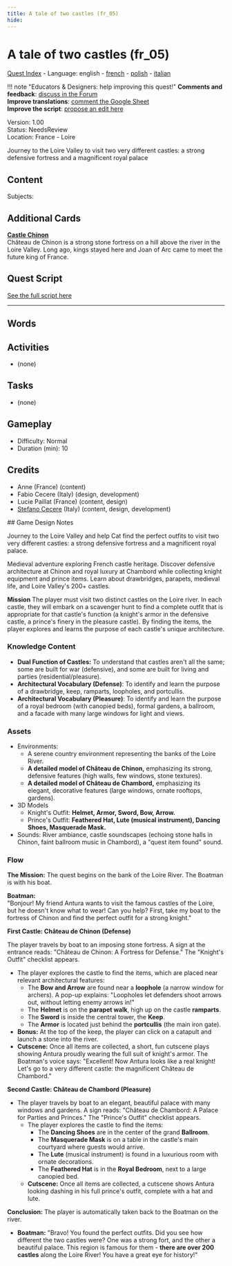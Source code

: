 ```yaml
---
title: A tale of two castles (fr_05)
hide:
---
```


# A tale of two castles (fr_05)
[Quest Index](./index.md) - Language: english - [french](./fr_05.fr.md) - [polish](./fr_05.pl.md) - [italian](./fr_05.it.md)

!!! note "Educators & Designers: help improving this quest!"
    **Comments and feedback**: [discuss in the Forum](https://antura.discourse.group/t/fr-05-a-tale-of-two-castles/26/1)  
    **Improve translations**: [comment the Google Sheet](https://docs.google.com/spreadsheets/d/1FPFOy8CHor5ArSg57xMuPAG7WM27-ecDOiU-OmtHgjw/edit?gid=1463729744#gid=1463729744)  
    **Improve the script**: [propose an edit here](https://github.com/vgwb/Antura/blob/main/Assets/_discover/_quests/FR_05%20Loire%20Castles/FR_05%20Loire%20Castles%20-%20Yarn%20Script.yarn)  

Version: 1.00  
Status: NeedsReview  
Location: France - Loire

Journey to the Loire Valley to visit two very different castles: a strong defensive fortress and a magnificent royal palace

## Content
Subjects: 


## Additional Cards
**[Castle Chinon](../cards/index.md#castle_chinon)**  
Château de Chinon is a strong stone fortress on a hill above the river in the Loire Valley. Long ago, kings stayed here and Joan of Arc came to meet the future king of France.  

## Quest Script

[See the full script here](./fr_05-script.md)

---

## Words
## Activities
- (none)

## Tasks
- (none)
## Gameplay
- Difficulty: Normal
- Duration (min): 10
## Credits
- Anne (France) (content)
- Fabio Cecere (Italy) (design, development)
- Lucie Paillat (France) (content, design)
- [Stefano Cecere](https://stefanocecere.com) (Italy) (content, design, development)

## Game Design Notes

Journey to the Loire Valley and help Cat find the perfect outfits to visit two very different castles: a strong defensive fortress and a magnificent royal palace. 

Medieval adventure exploring French castle heritage. Discover defensive architecture at Chinon and royal luxury at Chambord while collecting knight equipment and prince items. Learn about drawbridges, parapets, medieval life, and Loire Valley's 200+ castles.

**Mission**
The player must visit two distinct castles on the Loire river. In each castle, they will embark on a scavenger hunt to find a complete outfit that is appropriate for that castle's function (a knight's armor in the defensive castle, a prince's finery in the pleasure castle). By finding the items, the player explores and learns the purpose of each castle's unique architecture.

### Knowledge Content

- **Dual Function of Castles:** To understand that castles aren't all the same; some are built for war (defensive), and some are built for living and parties (residential/pleasure).
- **Architectural Vocabulary (Defense)**: To identify and learn the purpose of a drawbridge, keep, ramparts, loopholes, and portcullis.
- **Architectural Vocabulary (Pleasure)**: To identify and learn the purpose of a royal bedroom (with canopied beds), formal gardens, a ballroom, and a facade with many large windows for light and views.

### Assets

- Environments:
  - A serene country environment representing the banks of the Loire River.
  - **A detailed model of Château de Chinon,** emphasizing its strong, defensive features (high walls, few windows, stone textures).
  - **A detailed model of Château de Chambord,** emphasizing its elegant, decorative features (large windows, ornate rooftops, gardens).
- 3D Models
  - Knight's Outfit: **Helmet, Armor, Sword, Bow, Arrow.**
  - Prince's Outfit: **Feathered Hat, Lute (musical instrument), Dancing Shoes, Masquerade Mask.**
- Sounds: River ambiance, castle soundscapes (echoing stone halls in Chinon, faint ballroom music in Chambord), a "quest item found" sound.

### Flow
**The Mission:** The quest begins on the bank of the Loire River. The Boatman is with his boat.

**Boatman:**  
"Bonjour\! My friend Antura wants to visit the famous castles of the Loire, but he doesn't know what to wear\! Can you help? First, take my boat to the fortress of Chinon and find the perfect outfit for a strong knight."

**First Castle: Château de Chinon (Defense)**

The player travels by boat to an imposing stone fortress. A sign at the entrance reads: "Château de Chinon: A Fortress for Defense." The "Knight's Outfit" checklist appears.  
  * The player explores the castle to find the items, which are placed near relevant architectural features:  
    * The **Bow and Arrow** are found near a **loophole** (a narrow window for archers). A pop-up explains: "Loopholes let defenders shoot arrows out, without letting enemy arrows in\!"  
    * The **Helmet** is on the **parapet walk**, high up on the castle **ramparts**.  
    * The **Sword** is inside the central tower, the **Keep**.  
    * The **Armor** is located just behind the **portcullis** (the main iron gate).  
  * **Bonus:** At the top of the keep, the player can click on a catapult and launch a stone into the river.  
  * **Cutscene:** Once all items are collected, a short, fun cutscene plays showing Antura proudly wearing the full suit of knight's armor. The Boatman's voice says: "Excellent\! Now Antura looks like a real knight\! Let's go to a very different castle: the magnificent Château de Chambord."

**Second Castle: Château de Chambord (Pleasure)**

* The player travels by boat to an elegant, beautiful palace with many windows and gardens. A sign reads: "Château de Chambord: A Palace for Parties and Princes." The "Prince's Outfit" checklist appears.  
  * The player explores the castle to find the items:  
    * The **Dancing Shoes** are in the center of the grand **Ballroom**.  
    * The **Masquerade Mask** is on a table in the castle's main courtyard where guests would arrive.  
    * The **Lute** (musical instrument) is found in a luxurious room with ornate decorations.  
    * The **Feathered Hat** is in the **Royal Bedroom**, next to a large canopied bed.  
  * **Cutscene:** Once all items are collected, a cutscene shows Antura looking dashing in his full prince's outfit, complete with a hat and lute.

**Conclusion:** The player is automatically taken back to the Boatman on the river.

* **Boatman:** "Bravo\! You found the perfect outfits. Did you see how different the two castles were? One was a strong fort, and the other a beautiful palace. This region is famous for them \- **there are over 200 castles** along the Loire River\! You have a great eye for history\!"  


